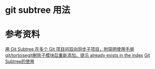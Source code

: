 # git subtree 用法




# 参考资料
[用 Git Subtree 在多个 Git 项目间双向同步子项目，附简明使用手册](https://tech.youzan.com/git-subtree/)
[git/tortoisegit删除子模块后重新添加，提示 already exists in the index](https://www.jianshu.com/p/5264a20a50a2)
[Git Subtree的使用](https://www.jianshu.com/p/3096069e9b72)
